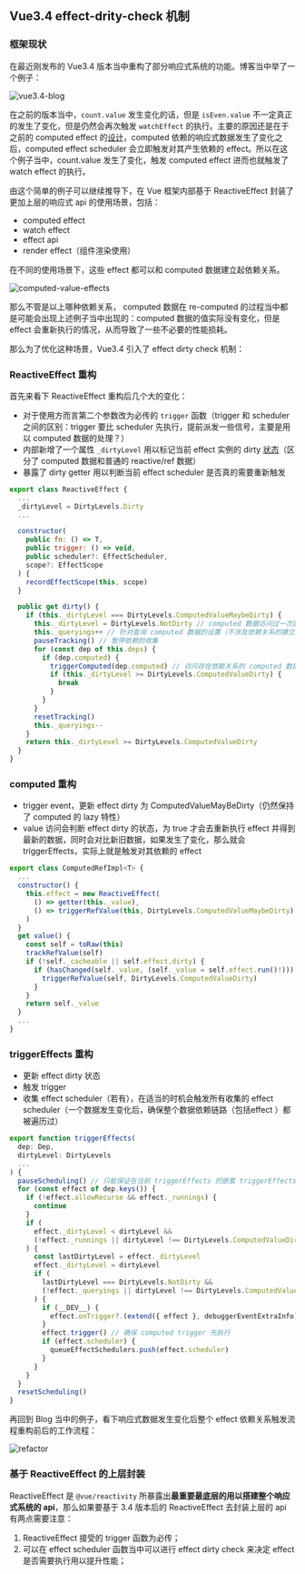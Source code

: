 ## Vue3.4 effect-drity-check 机制


### 框架现状

在最近刚发布的 Vue3.4 版本当中重构了部分响应式系统的功能。博客当中举了一个例子：

![vue3.4-blog](./images/vue3.4-blog.png)

在之前的版本当中，`count.value` 发生变化的话，但是 `isEven.value` 不一定真正的发生了变化，但是仍然会再次触发 `watchEffect` 的执行。主要的原因还是在于之前的 computed effect 的[设计](https://github.com/vuejs/core/pull/5912/files#diff-95734490ac7bb277f876f1c6e635a2718f5f8ac75615d0d72403df5a8903e652L44)，computed 依赖的响应式数据发生了变化之后，computed effect scheduler 会立即触发对其产生依赖的 effect。所以在这个例子当中，count.value 发生了变化，触发 computed effect 进而也就触发了 watch effect 的执行。

由这个简单的例子可以继续推导下，在 Vue 框架内部基于 ReactiveEffect 封装了更加上层的响应式 api 的使用场景，包括：

* computed effect
* watch effect
* effect api
* render effect（组件渲染使用）

在不同的使用场景下，这些 effect 都可以和 computed 数据建立起依赖关系。

![computed-value-effects](./images/computed-value-effects.png)

<!-- todo: 补充一个图 不同 effect 和 computed 数据之间的关系 -->

那么不管是以上哪种依赖关系， computed 数据在 re-computed 的过程当中都是可能会出现上述例子当中出现的：computed 数据的值实际没有变化，但是 effect 会重新执行的情况，从而导致了一些不必要的性能损耗。

那么为了优化这种场景，Vue3.4 引入了 effect dirty check 机制：

### ReactiveEffect 重构

首先来看下 ReactiveEffect 重构后几个大的变化：


* 对于使用方而言第二个参数改为必传的 `trigger` 函数（trigger 和 scheduler 之间的区别：trigger 要比 scheduler 先执行，提前派发一些信号，主要是用以 computed 数据的处理？）
* 内部新增了一个属性 `_dirtyLevel` 用以标记当前 effect 实例的 dirty [状态](https://github.com/vuejs/core/pull/5912/files#diff-f7360f435e9d5bfecbdfc36d9dbd7625cc99b76e6350f6522c2473d7441440c2R25)（区分了 computed 数据和普通的 reactive/ref 数据）
* 暴露了 dirty getter 用以判断当前 effect scheduler 是否真的需要重新触发


```javascript
export class ReactiveEffect {
  ...
  _dirtyLevel = DirtyLevels.Dirty
  ...

  constructor(
    public fn: () => T,
    public trigger: () => void,
    public scheduler?: EffectScheduler,
    scope?: EffectScope
  ) {
    recordEffectScope(this, scope)
  }

  public get dirty() {
    if (this._dirtyLevel === DirtyLevels.ComputedValueMaybeDirty) {
      this._dirtyLevel = DirtyLevels.NotDirty // computed 数据访问过一次后，置为 NotDirty
      this._queryings++ // 针对查询 computed 数据的设置（不涉及依赖关系的建立）
      pauseTracking() // 暂停依赖的收集
      for (const dep of this.deps) {
        if (dep.computed) {
          triggerComputed(dep.computed) // 访问存在依赖关系的 computed 数据，调用 computed value getter，看是否发生了变化，如果发生了变化，动态的改变当前依赖的 effect dirty 值，进而最终会执行 effect scheduler 
          if (this._dirtyLevel >= DirtyLevels.ComputedValueDirty) {
            break
          }
        }
      }
      resetTracking()
      this._queryings--
    }
    return this._dirtyLevel >= DirtyLevels.ComputedValueDirty
  }
}
```

### computed 重构

* trigger event，更新 effect dirty 为 ComputedValueMayBeDirty（仍然保持了 computed 的 lazy 特性）
* value 访问会判断 effect dirty 的状态，为 true 才会去重新执行 effect 并得到最新的数据，同时会对比新旧数据，如果发生了变化，那么就会 triggerEffects，实际上就是触发对其依赖的 effect

```javascript
export class ComputedRefImpl<T> {
  ...
  constructor() {
    this.effect = new ReactiveEffect(
      () => getter(this._value),
      () => triggerRefValue(this, DirtyLevels.ComputedValueMaybeDirty)
    )
  }
  get value() {
    const self = toRaw(this)
    trackRefValue(self)
    if (!self._cacheable || self.effect.dirty) {
      if (hasChanged(self._value, (self._value = self.effect.run()!))) {
        triggerRefValue(self, DirtyLevels.ComputedValueDirty)
      }
    }
    return self._value
  }
  ...
}
```

### triggerEffects 重构

* 更新 effect dirty 状态
* 触发 trigger
* 收集 effect scheduler（若有），在适当的时机会触发所有收集的 effect scheduler（一个数据发生变化后，确保整个数据依赖链路（包括effect ）都被遍历过）

```javascript
export function triggerEffects(
  dep: Dep,
  dirtyLevel: DirtyLevels
  ...
) {
  pauseScheduling() // 只能保证在当前 triggerEffects 的嵌套 triggerEffects 当中不会触发 effect scheduler 函数
  for (const effect of dep.keys()) {
    if (!effect.allowRecurse && effect._runnings) {
      continue
    }
    if (
      effect._dirtyLevel < dirtyLevel &&
      (!effect._runnings || dirtyLevel !== DirtyLevels.ComputedValueDirty) // runnings 当前 effect 是否正在执行
    ) {
      const lastDirtyLevel = effect._dirtyLevel
      effect._dirtyLevel = dirtyLevel
      if (
        lastDirtyLevel === DirtyLevels.NotDirty &&
        (!effect._queryings || dirtyLevel !== DirtyLevels.ComputedValueDirty)
      ) {
        if (__DEV__) {
          effect.onTrigger?.(extend({ effect }, debuggerEventExtraInfo))
        }
        effect.trigger() // 确保 computed trigger 先执行
        if (effect.scheduler) {
          queueEffectSchedulers.push(effect.scheduler)
        }
      }
    }
  }
  resetScheduling()
}
```

再回到 Blog 当中的例子，看下响应式数据发生变化后整个 effect 依赖关系触发流程重构前后的工作流程：

![refactor](./images/refactor.png)

### 基于 ReactiveEffect 的上层封装

ReactiveEffect 是 `@vue/reactivity` 所暴露出**最重要最底层的用以搭建整个响应式系统的 api**，那么如果要基于 3.4 版本后的 ReactiveEffect 去封装上层的 api 有两点需要注意：

1. ReactiveEffect 接受的 trigger 函数为必传；
2. 可以在 effect scheduler 函数当中可以进行 effect dirty check 来决定 effect 是否需要执行用以提升性能；



<!-- 1. 具体的场景举例（和之前的工作流程的对比）；
   1. 具体会出现这种 case 的原因
2. 引入了 effect-dirty-check；
3. 如何去做的；
   1. ReactiveEffect API 的变化； trigger/scheduler 之间的区别（trigger 只是触发一些信号，即 computed 触发相关依赖的执行，scheduler 好理解，是交给用户来决定怎么去触发 effect）
   2. dity-check 机制；
4. 对于基于 ReactiveEffect 做上层 API 的一些改造工作。 -->